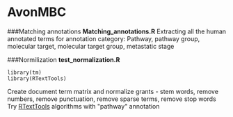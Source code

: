 # AvonMBC
###Matching annotations
**Matching_annotations.R**
Extracting all the human annotated terms for annotation category: Pathway, pathway group, molecular target, molecular target group, metastatic stage


###Normilization
**test_normalization.R**
```
library(tm)
library(RTextTools)
```
Create document term matrix and normalize grants - stem words, remove numbers, remove punctuation, remove sparse terms, remove stop words
Try [RTextTools](http://journal.r-project.org/archive/2013-1/collingwood-jurka-boydstun-etal.pdf) algorithms with "pathway" annotation
